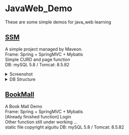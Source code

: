 # JavaWeb_Demo


These are some simple demos for java_web learning


## [SSM](https://github.com/kokono9201/JavaWeb_Demo/tree/master/SSM)<br>
A simple project managed by Maveon.<br>
Frame: Spring + SpringMVC + Mybatis<br>
Simple CURD and page function<br>
DB: mySQL 5.8 / Tomcat: 8.5.82<br>
<details><summary>Screenshot</summary><pre>
<img src="https://github.com/kokono9201/JavaWeb_Demo/blob/master/IMG/img.png?raw=true"/>
</pre></details>
<details><summary>DB Structure</summary><pre>
CREATE TABLE `t_emp` (
  `emp_id` int unsigned NOT NULL AUTO_INCREMENT,
  `emp_name` char(20) CHARACTER SET utf8mb4 COLLATE utf8mb4_0900_ai_ci DEFAULT NULL,
  `age` int DEFAULT NULL,
  `gender` varchar(1) DEFAULT NULL,
  `email` char(50) DEFAULT NULL,
  PRIMARY KEY (`emp_id`)
) ENGINE=InnoDB AUTO_INCREMENT=26 DEFAULT CHARSET=utf8mb4 COLLATE=utf8mb4_0900_ai_ci;
</pre></details>

## [BookMall](https://github.com/kokono9201/JavaWeb_Demo/tree/master/BookMall)<br>
A Book Mall Demo<br>
Frame: Spring + SpringMVC + Mybatis<br>
[Already finished function] Login<br>
Other function still under working ...<br>
static file copyright aiguitu
DB: mySQL 5.8 / Tomcat: 8.5.82<br>
